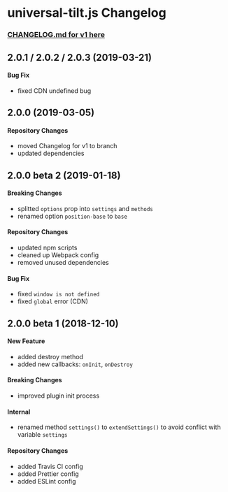 # universal-tilt.js Changelog

### [CHANGELOG.md for v1 here](https://github.com/JB1905/universal-tilt.js/blob/v1/CHANGELOG.md)

## 2.0.1 / 2.0.2 / 2.0.3 (2019-03-21)
#### Bug Fix
- fixed CDN undefined bug

## 2.0.0 (2019-03-05)
#### Repository Changes
- moved Changelog for v1 to branch
- updated dependencies

## 2.0.0 beta 2 (2019-01-18)
#### Breaking Changes
- splitted `options` prop into `settings` and `methods`
- renamed option `position-base` to `base`

#### Repository Changes
- updated npm scripts
- cleaned up Webpack config
- removed unused dependencies

#### Bug Fix
- fixed `window is not defined`
- fixed `global` error (CDN)

## 2.0.0 beta 1 (2018-12-10)
#### New Feature
- added destroy method
- added new callbacks: `onInit`, `onDestroy`

#### Breaking Changes
- improved plugin init process

#### Internal
- renamed method `settings()` to `extendSettings()` to avoid conflict with variable `settings`

#### Repository Changes
- added Travis CI config
- added Prettier config
- added ESLint config
